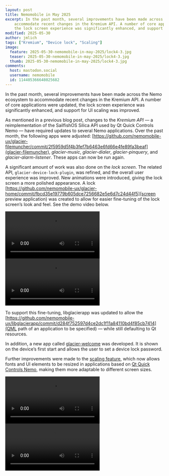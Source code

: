 ```yaml
---
layout: post
title: Nemomobile in May 2025
excerpt: In the past month, several improvements have been made across the Nemo ecosystem to
    accommodate recent changes in the Kremium API. A number of core applications were updated,
    the lock screen experience was significantly enhanced, and support for UI scaling was improved.
modified: 2025-05-30
author: jmlich
tags: ["Kremium", "Device lock", "Scaling"]
image:
  feature: 2025-05-30-nemomobile-in-may-2025/lock4-3.jpg
  teaser: 2025-05-30-nemomobile-in-may-2025/lock4-3.jpg
  thumb: 2025-05-30-nemomobile-in-may-2025/lock4-3.jpg
comments:
  host: mastodon.social
  username: nemomobile
  id: 114405366648025682
---
```


In the past month, several improvements have been made across the Nemo ecosystem to accommodate recent changes in the Kremium API.
A number of core applications were updated, the lock screen experience was significantly enhanced, and support for UI scaling was
improved.

As mentioned in a previous blog post, changes to the *Kremium API* — a reimplementation of the SailfishOS Silica API used by Qt Quick
Controls Nemo — have required updates to several Nemo applications. Over the past month, the following apps were adjusted: 
[https://github.com/nemomobile-ux/glacier-filemuncher/commit/2f5959d5f4b3fef7b6463e6fd66e4fe89fa3beaf](glacier-filemuncher), *glacier-music*,
*glacier-dialer*, *glacier-pinquery*, and *glacier-alarm-listener*. These apps can now be run again.

A significant amount of work was also done on the *lock screen*. The related API, `glacier-device-lock-plugin`, was refined, and the overall
user experience was improved. New animations were introduced, giving the lock screen a more polished appearance. A lock 
[https://github.com/nemomobile-ux/glacier-home/commit/fbcd35e19779b605dce7256682e5e6d7c24d44f5](screen preview application)
was created to allow for easier fine-tuning of the lock screen’s look and feel. See the demo video below.

<video width="300" style="width: 300px !important" controls>
  <source src="/images/2025-05-30-nemomobile-in-may-2025/simplescreenrecorder.mp4" type="video/mp4">
  Your browser does not support the video tag.
</video>

<video width="300" style="width: 300px !important" controls>
  <source src="/images/2025-05-30-nemomobile-in-may-2025/simplescreenrecorder-(2).mp4" type="video/mp4">
  Your browser does not support the video tag.
</video>

To support this fine-tuning, libglacierapp was updated to allow the [https://github.com/nemomobile-ux/libglacierapp/commit/d284f752597d4ce2dc1f11a84110bd4f85cb7414](QML path of an application to be specified) — while still defaulting to Qt resources.

In addition, a new app called [glacier-welcome](https://github.com/nemomobile-ux/glacier-welcome) was developed. It is shown on the device’s first start and allows the user to set a device lock password.

Further improvements were made to the [scaling feature](https://github.com/nemomobile-ux/glacier-settings/commit/d5869f1d08660a0915b9f2f78ba58c630d676912),
which now allows fonts and UI elements to be resized in applications based on [Qt Quick Controls Nemo](https://github.com/nemomobile-ux/qtquickcontrols-nemo/commit/59047d88e862ba83b825048e5cf802f12c882631),
making them more adaptable to different screen sizes.

<video width="300" style="width: 300px !important" controls>
  <source src="/images/2025-05-30-nemomobile-in-may-2025/document_5271721761954625763.mp4" type="video/mp4">
  Your browser does not support the video tag.
</video>

<video width="300" style="width: 300px !important" controls>
  <source src="/images/2025-05-30-nemomobile-in-may-2025/simplescreenrecorder-(3).mp4" type="video/mp4">
  Your browser does not support the video tag.
</video>


